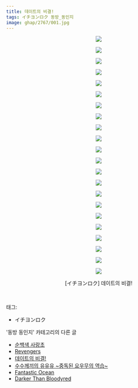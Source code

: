 ```yaml
---
title: 데이트의 비결!
tags: イチヨンロク 동방_동인지
image: ghap/2767/001.jpg
---
```

<div class="article">
<p style="text-align: center; clear: none; float: none;"><img src="{{ site.nasurl }}/ghap/2767/001.jpg"/></p>
<p style="text-align: center; clear: none; float: none;"><img src="{{ site.nasurl }}/ghap/2767/002.jpg"/></p>
<p style="text-align: center; clear: none; float: none;"><img src="{{ site.nasurl }}/ghap/2767/003.jpg"/></p>
<p style="text-align: center; clear: none; float: none;"><img src="{{ site.nasurl }}/ghap/2767/004.jpg"/></p>
<p style="text-align: center; clear: none; float: none;"><img src="{{ site.nasurl }}/ghap/2767/005.jpg"/></p>
<p style="text-align: center; clear: none; float: none;"><img src="{{ site.nasurl }}/ghap/2767/006.jpg"/></p>
<p style="text-align: center; clear: none; float: none;"><img src="{{ site.nasurl }}/ghap/2767/007.jpg"/></p>
<p style="text-align: center; clear: none; float: none;"><img src="{{ site.nasurl }}/ghap/2767/008.jpg"/></p>
<p style="text-align: center; clear: none; float: none;"><img src="{{ site.nasurl }}/ghap/2767/009.jpg"/></p>
<p style="text-align: center; clear: none; float: none;"><img src="{{ site.nasurl }}/ghap/2767/010.jpg"/></p>
<p style="text-align: center; clear: none; float: none;"><img src="{{ site.nasurl }}/ghap/2767/011.jpg"/></p>
<p style="text-align: center; clear: none; float: none;"><img src="{{ site.nasurl }}/ghap/2767/012.jpg"/></p>
<p style="text-align: center; clear: none; float: none;"><img src="{{ site.nasurl }}/ghap/2767/013.jpg"/></p>
<p style="text-align: center; clear: none; float: none;"><img src="{{ site.nasurl }}/ghap/2767/014.jpg"/></p>
<p style="text-align: center; clear: none; float: none;"><img src="{{ site.nasurl }}/ghap/2767/015.jpg"/></p>
<p style="text-align: center; clear: none; float: none;"><img src="{{ site.nasurl }}/ghap/2767/016.jpg"/></p>
<p style="text-align: center; clear: none; float: none;"><img src="{{ site.nasurl }}/ghap/2767/017.jpg"/></p>
<p style="text-align: center; clear: none; float: none;"><img src="{{ site.nasurl }}/ghap/2767/018.jpg"/></p>
<p style="text-align: center; clear: none; float: none;"><img src="{{ site.nasurl }}/ghap/2767/019.jpg"/></p>
<p style="text-align: center; clear: none; float: none;"><img src="{{ site.nasurl }}/ghap/2767/020.jpg"/></p>
<p style="text-align: center; clear: none; float: none;"><img src="{{ site.nasurl }}/ghap/2767/021.jpg"/></p>
<p style="text-align: center; clear: none; float: none;"><img src="{{ site.nasurl }}/ghap/2767/022.jpg"/></p>
<p style="text-align: center; clear: none; float: none;">[イチヨンロク] 데이트의 비결!</p>
<p><br/></p>
</div><div class="tagTrail">
<p>태그: </p>
<ul>
<li>イチヨンロク</li>
</ul>
</div><div class="another">
<p>'동방 동인지' 카테고리의 다른 글</p>
<ul>
<li><a href="/2016-11-27-ghap_2769">순백색 사랑초</a></li>
<li><a href="/2016-11-27-ghap_2768">Revengers</a></li>
<li><a href="/2016-11-27-ghap_2767">데이트의 비결!</a></li>
<li><a href="/2016-11-27-ghap_2764">수수께끼의 유유유 ~중독된 요우무의 역습~</a></li>
<li><a href="/2016-11-27-ghap_2763">Fantastic Ocean</a></li>
<li><a href="/2016-11-27-ghap_2762">Darker Than Bloodyred</a></li>
</ul>
</div><div class="cb_module cb_fluid">
<div class="cb_wrt cb_profile">
</div><!-- commentList close -->
</div>